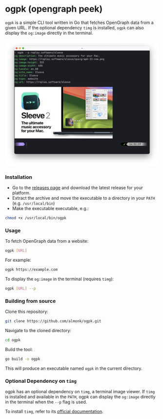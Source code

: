 # ogpk (opengraph peek)

`ogpk` is a simple CLI tool written in Go that fetches OpenGraph data from a given URL. If the optional dependency `timg` is installed, `ogpk` can also display the `og:image` directly in the terminal.

<img src="./dist/screen.png"/>

### Installation

* Go to the [releases page](/releases) and download the latest release for your platform.
* Extract the archive and move the executable to a directory in your `PATH` (e.g. `/usr/local/bin`)
* Make the executable executable, e.g.:

```bash
chmod +x /usr/local/bin/ogpk
```

### Usage

To fetch OpenGraph data from a website:
```bash
ogpk [URL]
```

For example:
```bash
ogpk https://example.com
```

To display the `og:image` in the terminal (requires `timg`):
```bash
ogpk [URL] --p
```

### Building from source

Clone this repository:
```bash
git clone https://github.com/almonk/ogpk.git
```
Navigate to the cloned directory:
```bash
cd ogpk
```

Build the tool:
```bash
go build -o ogpk
```

This will produce an executable named `ogpk` in the current directory.


### Optional Dependency on `timg`

ogpk has an optional dependency on `timg`, a terminal image viewer. If `timg` is installed and available in the `PATH`, ogpk can display the `og:image` directly in the terminal when the `--p` flag is used.

To install `timg`, refer to its [official documentation](https://github.com/hzeller/timg).
